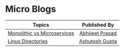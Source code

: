 # Micro Blogs

| Topics   |      Published By      | 
|----------|:----------------------:|
| [Monolithic vs Microservices](Monolithic_vs_Microservices.md) | [Abhijeet Prasad](http://github.com/kudoabhijeet)| 
| [Linux Directories](Linux_directories.md) | [Ashutosh Gupta](http://github.com/m3tac1ph4r)| 
